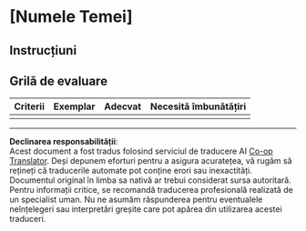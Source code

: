 <!--
CO_OP_TRANSLATOR_METADATA:
{
  "original_hash": "b5f62ec256c7e43e771f0d3b4e1a9130",
  "translation_date": "2025-08-28T10:41:01+00:00",
  "source_file": "lesson-template/assignment.md",
  "language_code": "ro"
}
-->
# [Numele Temei]

## Instrucțiuni

## Grilă de evaluare

| Criterii | Exemplar | Adecvat | Necesită îmbunătățiri |
| -------- | --------- | -------- | --------------------- |
|          |           |          |                       |

---

**Declinarea responsabilității**:  
Acest document a fost tradus folosind serviciul de traducere AI [Co-op Translator](https://github.com/Azure/co-op-translator). Deși depunem eforturi pentru a asigura acuratețea, vă rugăm să rețineți că traducerile automate pot conține erori sau inexactități. Documentul original în limba sa nativă ar trebui considerat sursa autoritară. Pentru informații critice, se recomandă traducerea profesională realizată de un specialist uman. Nu ne asumăm răspunderea pentru eventualele neînțelegeri sau interpretări greșite care pot apărea din utilizarea acestei traduceri.